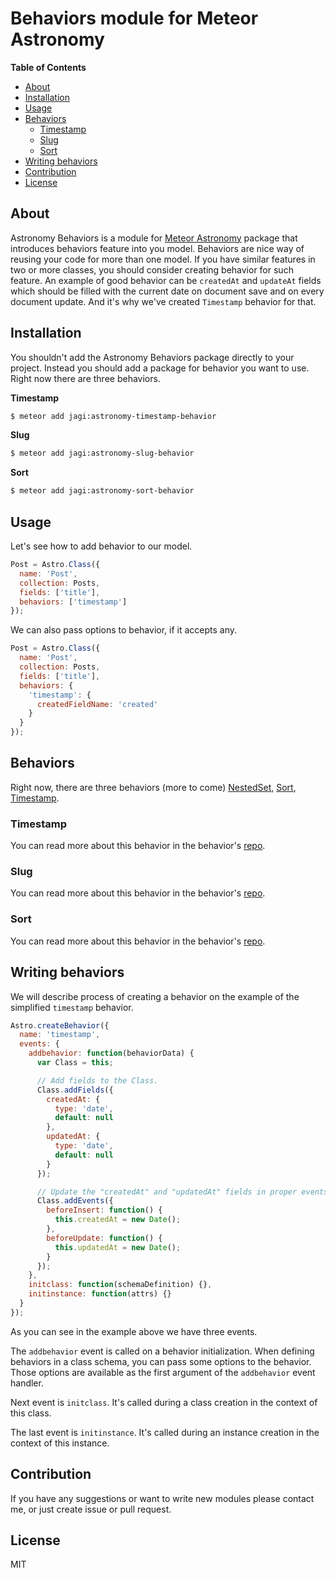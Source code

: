 # Behaviors module for Meteor Astronomy

**Table of Contents**
- [About](#about)
- [Installation](#installation)
- [Usage](#usage)
- [Behaviors](#behaviors)
  - [Timestamp](#timestamp)
  - [Slug](#slug)
  - [Sort](#sort)
- [Writing behaviors](#writing-behaviors)
- [Contribution](#contribution)
- [License](#license)

## About

Astronomy Behaviors is a module for [Meteor Astronomy](https://github.com/jagi/meteor-astronomy) package that introduces behaviors feature into you model. Behaviors are nice way of reusing your code for more than one model. If you have similar features in two or more classes, you should consider creating behavior for such feature. An example of good behavior can be `createdAt` and `updateAt` fields which should be filled with the current date on document save and on every document update. And it's why we've created `Timestamp` behavior for that.

## Installation

You shouldn't add the Astronomy Behaviors package directly to your project. Instead you should add a package for behavior you want to use. Right now there are three behaviors.

**Timestamp**

```sh
$ meteor add jagi:astronomy-timestamp-behavior
```

**Slug**

```sh
$ meteor add jagi:astronomy-slug-behavior
```

**Sort**

```sh
$ meteor add jagi:astronomy-sort-behavior
```

## Usage

Let's see how to add behavior to our model.

```js
Post = Astro.Class({
  name: 'Post',
  collection: Posts,
  fields: ['title'],
  behaviors: ['timestamp']
});
```

We can also pass options to behavior, if it accepts any.

```js
Post = Astro.Class({
  name: 'Post',
  collection: Posts,
  fields: ['title'],
  behaviors: {
    'timestamp': {
      createdFieldName: 'created'
    }
  }
});
```

## Behaviors

Right now, there are three behaviors (more to come) [NestedSet](#nestedset), [Sort](#sort), [Timestamp](#timestamp).

### Timestamp

You can read more about this behavior in the behavior's [repo](https://github.com/jagi/meteor-astronomy-timestamp-behavior).

### Slug

You can read more about this behavior in the behavior's [repo](https://github.com/jagi/meteor-astronomy-slug-behavior).

### Sort

You can read more about this behavior in the behavior's [repo](https://github.com/jagi/meteor-astronomy-sort-behavior).

## Writing behaviors

We will describe process of creating a behavior on the example of the simplified `timestamp` behavior.

```js
Astro.createBehavior({
  name: 'timestamp',
  events: {
    addbehavior: function(behaviorData) {
      var Class = this;

      // Add fields to the Class.
      Class.addFields({
        createdAt: {
          type: 'date',
          default: null
        },
        updatedAt: {
          type: 'date',
          default: null
        }
      });

      // Update the "createdAt" and "updatedAt" fields in proper events.
      Class.addEvents({
        beforeInsert: function() {
          this.createdAt = new Date();
        },
        beforeUpdate: function() {
          this.updatedAt = new Date();
        }
      });
    },
    initclass: function(schemaDefinition) {},
    initinstance: function(attrs) {}
  }
});
```

As you can see in the example above we have three events.

The `addbehavior` event is called on a behavior initialization. When defining behaviors in a class schema, you can pass some options to the behavior. Those options are available as the first argument of the `addbehavior` event handler.

Next event is `initclass`. It's called during a class creation in the context of this class.

The last event is `initinstance`. It's called during an instance creation in the context of this instance.

## Contribution

If you have any suggestions or want to write new modules please contact me, or just create issue or pull request.

## License

MIT
